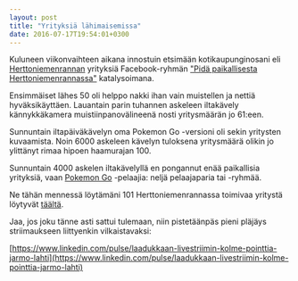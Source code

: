 ```yaml
---
layout: post
title: "Yrityksiä lähimaisemissa"
date: 2016-07-17T19:54:01+0300
---
```


Kuluneen viikonvaihteen aikana innostuin etsimään kotikaupunginosani eli [Herttoniemenrannan](https://fi.wikipedia.org/wiki/Herttoniemenranta) yrityksiä Facebook-ryhmän ["Pidä paikallisesta Herttoniemenrannassa"](https://www.facebook.com/groups/110864669268044/) katalysoimana.<!--more-->

Ensimmäiset lähes 50 oli helppo nakki ihan vain muistellen ja nettiä hyväksikäyttäen. Lauantain parin tuhannen askeleen iltakävely kännykkäkamera muistiinpanovälineenä nosti yritysmäärän jo 61:een.

Sunnuntain iltapäiväkävelyn oma Pokemon Go -versioni oli sekin yritysten kuvaamista. Noin 6000 askeleen kävelyn tuloksena yritysmäärä olikin jo ylittänyt rimaa hipoen haamurajan 100.

Sunnuntain 4000 askelen iltakävelyllä en pongannut enää paikallisia yrityksiä, vaan [Pokemon Go](http://www.savonsanomat.fi/kulttuuri/Ventovieraat-ker%C3%A4%C3%A4ntyv%C3%A4t-yhteen-pok%C3%A9monjahdin-pauloissa/801895) -pelaajia: neljä pelaajaparia tai -ryhmää.

Ne tähän mennessä löytämäni 101 Herttoniemenrannassa toimivaa yritystä löytyvät [täältä](https://docs.google.com/document/d/1z3t45MvdkfTF2l6kWcys6cgJfo3R1mJ0LiFAiUUJ7jQ/edit?usp=sharing).

Jaa, jos joku tänne asti sattui tulemaan, niin pistetäänpäs pieni pläjäys striimaukseen liittyenkin vilkaistavaksi:

[https://www.linkedin.com/pulse/laadukkaan-livestriimin-kolme-pointtia-jarmo-lahti](https://www.linkedin.com/pulse/laadukkaan-livestriimin-kolme-pointtia-jarmo-lahti) 